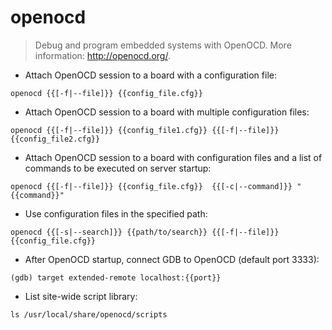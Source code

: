 # openocd

> Debug and program embedded systems with OpenOCD.
> More information: <http://openocd.org/>.

- Attach OpenOCD session to a board with a configuration file:

`openocd {{[-f|--file]}} {{config_file.cfg}}`

- Attach OpenOCD session to a board with multiple configuration files:

`openocd {{[-f|--file]}} {{config_file1.cfg}} {{[-f|--file]}} {{config_file2.cfg}}`

- Attach OpenOCD session to a board with configuration files and a list of commands to be executed on server startup:

`openocd {{[-f|--file]}} {{config_file.cfg}}  {{[-c|--command]}} "{{command}}"`

- Use configuration files in the specified path:

`openocd {{[-s|--search]}} {{path/to/search}} {{[-f|--file]}} {{config_file.cfg}}`

- After OpenOCD startup, connect GDB to OpenOCD (default port 3333):

`(gdb) target extended-remote localhost:{{port}}`

- List site-wide script library:

`ls /usr/local/share/openocd/scripts`
